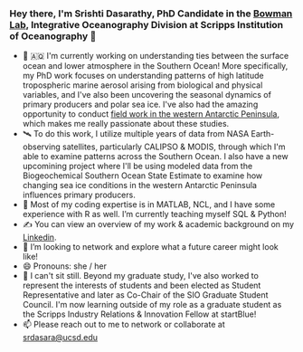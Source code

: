 ### Hey there, I'm Srishti Dasarathy, PhD Candidate in the [Bowman Lab](https://www.polarmicrobes.org), Integrative Oceanography Division at Scripps Institution of Oceanography 👋

- 🔭 🇦🇶 I'm currently working on understanding ties between the surface ocean and lower atmosphere in the Southern Ocean! More specifically, my PhD work focuses on understanding patterns of high latitude tropospheric marine aerosol arising from biological and physical variables, and I've also been uncovering the seasonal dynamics of primary producers and polar sea ice. I've also had the amazing opportunity to conduct [field work in the western Antarctic Peninsula](http://pal.lternet.edu), which makes me really passionate about these studies. 
- 🛰️ To do this work, I utilize multiple years of data from NASA Earth-observing satellites, particularly CALIPSO & MODIS, through which I'm able to examine patterns across the Southern Ocean. I also have a new upcomining project where I'll be using modeled data from the Biogeochemical Southern Ocean State Estimate to examine how changing sea ice conditions in the western Antarctic Peninsula influences primary producers. 
- 🌱 Most of my coding expertise is in MATLAB, NCL, and I have some experience with R as well. I’m currently teaching myself SQL & Python!
- ✍️ You can view an overview of my work & academic background on my [Linkedin](https://www.linkedin.com/in/srishti-dasarathy/). 
- 👯 I’m looking to network and explore what a future career might look like! 
- 😄 Pronouns: she / her
- 💃 I can't sit still. Beyond my graduate study, I've also worked to represent the interests of students and been elected as Student Representative and later as Co-Chair of the SIO Graduate Student Council. I'm now learning outside of my role as a graduate student as the Scripps Industry Relations & Innovation Fellow at startBlue! 
- 📫 Please reach out to me to network or collaborate at srdasara@ucsd.edu 
